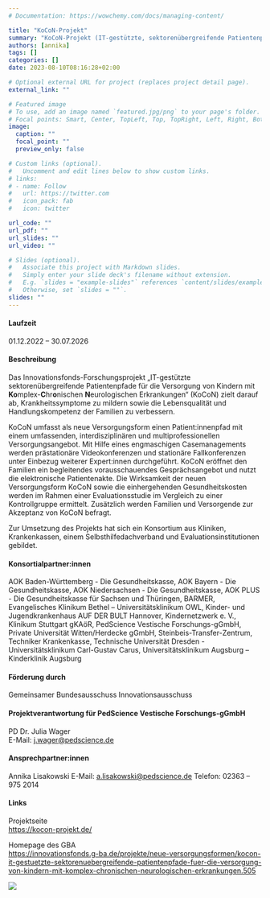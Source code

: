 ```yaml
---
# Documentation: https://wowchemy.com/docs/managing-content/

title: "KoCoN-Projekt"
summary: "KoCoN-Projekt (IT-gestützte, sektorenübergreifende Patientenpfade für die Versorgung von Kindern mit Komplex-Chronischen Neurologischen Erkrankungen)"
authors: [annika]
tags: []
categories: []
date: 2023-08-10T08:16:28+02:00

# Optional external URL for project (replaces project detail page).
external_link: ""

# Featured image
# To use, add an image named `featured.jpg/png` to your page's folder.
# Focal points: Smart, Center, TopLeft, Top, TopRight, Left, Right, BottomLeft, Bottom, BottomRight.
image:
  caption: ""
  focal_point: ""
  preview_only: false

# Custom links (optional).
#   Uncomment and edit lines below to show custom links.
# links:
# - name: Follow
#   url: https://twitter.com
#   icon_pack: fab
#   icon: twitter

url_code: ""
url_pdf: ""
url_slides: ""
url_video: ""

# Slides (optional).
#   Associate this project with Markdown slides.
#   Simply enter your slide deck's filename without extension.
#   E.g. `slides = "example-slides"` references `content/slides/example-slides.md`.
#   Otherwise, set `slides = ""`.
slides: ""
---
```

#### Laufzeit
01.12.2022 – 30.07.2026


#### Beschreibung
Das Innovationsfonds-Forschungsprojekt „IT-gestützte sektorenübergreifende Patientenpfade für die Versorgung von Kindern mit **Ko**mplex-**C**hr**o**nischen **N**eurologischen Erkrankungen“ (KoCoN) zielt darauf ab, Krankheitssymptome zu mildern sowie die Lebensqualität und Handlungskompetenz der Familien zu verbessern.

KoCoN umfasst als neue Versorgungsform einen Patient:innenpfad mit einem umfassenden, interdisziplinären und multiprofessionellen Versorgungsangebot. Mit Hilfe eines engmaschigen Casemanagements werden prästationäre Videokonferenzen und stationäre Fallkonferenzen unter Einbezug weiterer Expert:innen durchgeführt. KoCoN eröffnet den Familien ein begleitendes vorausschauendes Gesprächsangebot und nutzt die elektronische Patientenakte. 
Die Wirksamkeit der neuen Versorgungsform KoCoN sowie die einhergehenden Gesundheitskosten werden im Rahmen einer Evaluationsstudie im Vergleich zu einer Kontrollgruppe ermittelt. Zusätzlich werden Familien und Versorgende zur Akzeptanz von KoCoN befragt. 

Zur Umsetzung des Projekts hat sich ein Konsortium aus Kliniken, Krankenkassen, einem Selbsthilfedachverband und Evaluationsinstitutionen gebildet.

#### Konsortialpartner:innen
AOK Baden-Württemberg - Die Gesundheitskasse, AOK Bayern - Die Gesundheitskasse, AOK Niedersachsen - Die Gesundheitskasse, AOK PLUS - Die Gesundheitskasse für Sachsen und Thüringen, BARMER, Evangelisches Klinikum Bethel – Universitätsklinikum OWL, Kinder- und Jugendkrankenhaus AUF DER BULT Hannover, Kindernetzwerk e. V., Klinikum Stuttgart gKAöR, PedScience Vestische Forschungs-gGmbH, Private Universität Witten/Herdecke gGmbH, Steinbeis-Transfer-Zentrum, Techniker Krankenkasse, Technische Universität Dresden - Universitätsklinikum Carl-Gustav Carus, Universitätsklinikum Augsburg – Kinderklinik Augsburg

#### Förderung durch
Gemeinsamer Bundesausschuss
Innovationsausschuss


#### Projektverantwortung für PedScience Vestische Forschungs-gGmbH
PD Dr. Julia Wager  
E-Mail: j.wager@pedscience.de

#### Ansprechpartner:innen
Annika Lisakowski
E-Mail: a.lisakowski@pedscience.de
Telefon: 02363 – 975 2014


#### Links
Projektseite  
https://kocon-projekt.de/

Homepage des GBA  
https://innovationsfonds.g-ba.de/projekte/neue-versorgungsformen/kocon-it-gestuetzte-sektorenuebergreifende-patientenpfade-fuer-die-versorgung-von-kindern-mit-komplex-chronischen-neurologischen-erkrankungen.505

![](gba-foerderung.png)